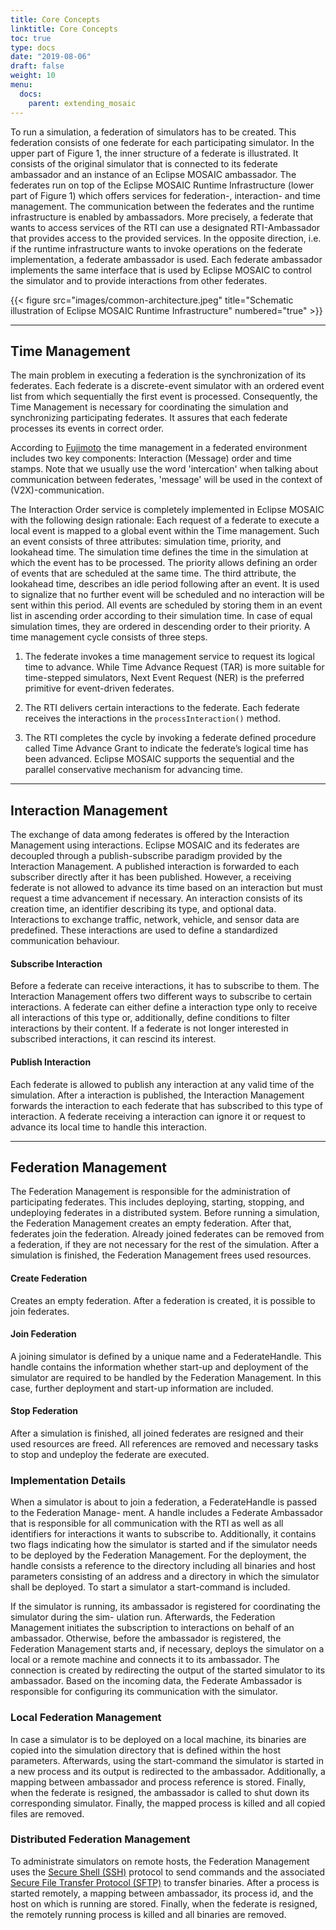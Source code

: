 ```yaml
---
title: Core Concepts
linktitle: Core Concepts
toc: true
type: docs
date: "2019-08-06"
draft: false
weight: 10
menu:
  docs:
    parent: extending_mosaic
---
```


To run a simulation, a federation of simulators has to be created. This federation consists of one federate
for each participating simulator. In the upper part of Figure 1, the inner structure of a federate is
illustrated. It consists of the original simulator that is connected to its federate ambassador and an
instance of an Eclipse MOSAIC ambassador. The federates run on top of the Eclipse MOSAIC Runtime Infrastructure
(lower part of Figure 1) which offers services for federation-, interaction- and time management. The
communication between the federates and the runtime infrastructure is enabled by ambassadors. More
precisely, a federate that wants to access services of the RTI can use a designated RTI-Ambassador that
provides access to the provided services. In the opposite direction, i.e. if the runtime infrastructure wants
to invoke operations on the federate implementation, a federate ambassador is used. Each federate
ambassador implements the same interface that is used by Eclipse MOSAIC to control the simulator and to
provide interactions from other federates.

{{< figure src="images/common-architecture.jpeg" title="Schematic illustration of Eclipse MOSAIC Runtime Infrastructure" numbered="true" >}}

---

## Time Management

The main problem in executing a federation is the synchronization of its federates. Each federate is a
discrete-event simulator with an ordered event list from which sequentially the first event is processed.
Consequently, the Time Management is necessary for coordinating the simulation and synchronizing
participating federates. It assures that each federate processes its events in correct order.

According to [Fujimoto](https://ieeexplore.ieee.org/abstract/document/977259) the time management in a federated environment
includes two key components: Interaction (Message) order and time stamps. Note that we usually use the word 'intercation' when
talking about communication between federates, 'message' will be used in the context of (V2X)-communication. 

The Interaction Order service is completely implemented in Eclipse MOSAIC with the following design rationale:
Each request of a federate to execute a local event is mapped to a global event within the Time management.
Such an event consists of three attributes: simulation time, priority, and lookahead time. The
simulation time defines the time in the simulation at which the event has to be processed. The priority
allows defining an order of events that are scheduled at the same time. The third attribute, the lookahead
time, describes an idle period following after an event. It is used to signalize that no further event will be
scheduled and no interaction will be sent within this period. All events are scheduled by storing them in an
event list in ascending order according to their simulation time. In case of equal simulation times, they
are ordered in descending order to their priority.
A time management cycle consists of three steps.

1. The federate invokes a time management service to request its logical time to advance.
While Time Advance Request (TAR) is more suitable for time-stepped simulators, 
Next Event Request (NER) is the preferred primitive for event-driven federates.

2. The RTI delivers certain interactions to the federate. Each federate receives the interactions 
in the `processInteraction()` method.

3. The RTI completes the cycle by invoking a federate defined procedure called Time Advance Grant 
to indicate the federate’s logical time has been advanced. Eclipse MOSAIC supports the sequential and 
the parallel conservative mechanism for advancing time.

---

## Interaction Management

The exchange of data among federates is offered by the Interaction Management using interactions. Eclipse MOSAIC and its federates
are decoupled through a publish-subscribe paradigm provided by the Interaction Management.
A published interaction is forwarded to each subscriber directly after it has been
published. However, a receiving federate is not allowed to advance its time based on an interaction but must
request a time advancement if necessary. An interaction consists of its creation time, an identifier describing
its type, and optional data. Interactions to exchange traffic, network, vehicle, and sensor data are predefined.
These interactions are used to define a standardized communication behaviour.

#### Subscribe Interaction

Before a federate can receive interactions, it has to subscribe to them. The Interaction Management offers
two different ways to subscribe to certain interactions. A federate can either define a interaction type only to
receive all interactions of this type or, additionally, define conditions to filter interactions by their content. If a
federate is not longer interested in subscribed interactions, it can rescind its interest.

#### Publish Interaction

Each federate is allowed to publish any interaction at any valid time of the simulation. After a interaction is
published, the Interaction Management forwards the interaction to each federate that has subscribed to
this type of interaction. A federate receiving a interaction can ignore it or request to advance its local time to
handle this interaction.

---

## Federation Management

The Federation Management is responsible for the administration of participating federates. This includes
deploying, starting, stopping, and undeploying federates in a distributed system. Before running a
simulation, the Federation Management creates an empty federation. After that, federates join the
federation. Already joined federates can be removed from a federation, if they are not necessary for the
rest of the simulation. After a simulation is finished, the Federation Management frees used resources.

#### Create Federation

Creates an empty federation. After a federation is created, it is possible to join federates.

#### Join Federation
A joining simulator is defined by a unique name and a FederateHandle. This handle contains the information whether start-up and deployment
of the simulator are required to be handled by the Federation Management. In this case, further deployment and start-up information are
included.

#### Stop Federation

After a simulation is finished, all joined federates are resigned and their used resources are freed. All
references are removed and necessary tasks to stop and undeploy the federate are executed.

### Implementation Details

When a simulator is about to join a federation, a FederateHandle is passed to the Federation Manage-
ment. A handle includes a Federate Ambassador that is responsible for all communication with the RTI
as well as all identifiers for interactions it wants to subscribe to. Additionally, it contains two flags indicating
how the simulator is started and if the simulator needs to be deployed by the Federation Management.
For the deployment, the handle consists a reference to the directory including all binaries and host
parameters consisting of an address and a directory in which the simulator shall be deployed. To start a
simulator a start-command is included.

If the simulator is running, its ambassador is registered for coordinating the simulator during the sim-
ulation run. Afterwards, the Federation Management initiates the subscription to interactions on behalf
of an ambassador. Otherwise, before the ambassador is registered, the Federation Management starts
and, if necessary, deploys the simulator on a local or a remote machine and connects it to its ambassador.
The connection is created by redirecting the output of the started simulator to its ambassador. Based on
the incoming data, the Federate Ambassador is responsible for configuring its communication with the
simulator.

### Local Federation Management

In case a simulator is to be deployed on a local machine, its binaries are copied into the simulation
directory that is defined within the host parameters. Afterwards, using the start-command the simulator
is started in a new process and its output is redirected to the ambassador. Additionally, a mapping between
ambassador and process reference is stored. Finally, when the federate is resigned, the ambassador is
called to shut down its corresponding simulator. Finally, the mapped process is killed and all copied files
are removed.

### Distributed Federation Management

To administrate simulators on remote hosts, the Federation Management uses the [Secure Shell (SSH)](https://www.ssh.com/ssh/)
protocol to send commands and the associated [Secure File Transfer Protocol (SFTP)](https://www.ssh.com/ssh/sftp/) to transfer binaries.
After a process is started remotely, a mapping between ambassador, its process id, and the host on which
is running are stored. Finally, when the federate is resigned, the remotely running process is killed and all
binaries are removed.
